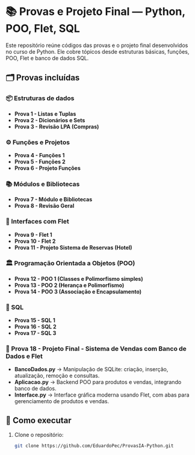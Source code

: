 # 📚 Provas e Projeto Final — Python, POO, Flet, SQL

Este repositório reúne códigos das provas e o projeto final desenvolvidos no curso de Python. Ele cobre tópicos desde estruturas básicas, funções, POO, Flet e banco de dados SQL.

## 🗂️ Provas incluídas

### 📦 Estruturas de dados
- **Prova 1 - Listas e Tuplas**
- **Prova 2 - Dicionários e Sets**
- **Prova 3 - Revisão LPA (Compras)**

### ⚙️ Funções e Projetos
- **Prova 4 - Funções 1**
- **Prova 5 - Funções 2**
- **Prova 6 - Projeto Funções**

### 📚 Módulos e Bibliotecas
- **Prova 7 - Módulo e Bibliotecas**
- **Prova 8 - Revisão Geral**

### 🎨 Interfaces com Flet
- **Prova 9 - Flet 1**
- **Prova 10 - Flet 2**
- **Prova 11 - Projeto Sistema de Reservas (Hotel)**

### 🏛️ Programação Orientada a Objetos (POO)
- **Prova 12 - POO 1 (Classes e Polimorfismo simples)**
- **Prova 13 - POO 2 (Herança e Polimorfismo)**
- **Prova 14 - POO 3 (Associação e Encapsulamento)**

### 💾 SQL
- **Prova 15 - SQL 1**
- **Prova 16 - SQL 2**
- **Prova 17 - SQL 3**

### 🚀 Prova 18 - Projeto Final - Sistema de Vendas com Banco de Dados e Flet
- **BancoDados.py** → Manipulação de SQLite: criação, inserção, atualização, remoção e consultas.
- **Aplicacao.py** → Backend POO para produtos e vendas, integrando banco de dados.
- **Interface.py** → Interface gráfica moderna usando Flet, com abas para gerenciamento de produtos e vendas.

## 🚀 Como executar

1. Clone o repositório:
   ```bash
   git clone https://github.com/EduardoPec/ProvasIA-Python.git
